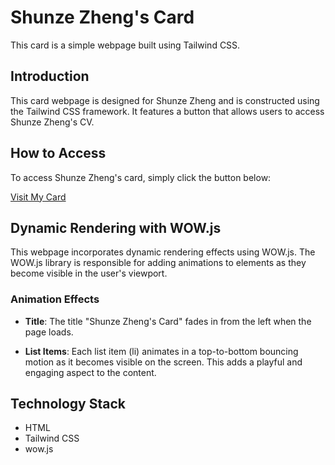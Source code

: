 # Shunze Zheng's Card

This card is a simple webpage built using Tailwind CSS.

## Introduction

This card webpage is designed for Shunze Zheng and is constructed using the Tailwind CSS framework. It features a button that allows users to access Shunze Zheng's CV.

## How to Access

To access Shunze Zheng's card, simply click the button below:

[Visit My Card](https://zhengshunze.github.io/card.github.io/)

## Dynamic Rendering with WOW.js

This webpage incorporates dynamic rendering effects using WOW.js. The WOW.js library is responsible for adding animations to elements as they become visible in the user's viewport.

### Animation Effects

- **Title**: The title "Shunze Zheng's Card" fades in from the left when the page loads.

- **List Items**: Each list item (li) animates in a top-to-bottom bouncing motion as it becomes visible on the screen. This adds a playful and engaging aspect to the content.

## Technology Stack

- HTML
- Tailwind CSS
- wow.js
